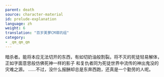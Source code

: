 ```yaml
---
parent: death
source: character-material
id: prelude-explanation
language: zh
weight: 6
translation: "百岁美萝CM填坑组"
category:
- _qm_qm_qm
---
```


暗杀者。能将本应无法切开的东西，有如切奶油般割裂。将不灭的死徒轻易解体，正如字面意思般仿佛死神一样的影子
和复仇者同为死徒世界中流传的神出鬼没的灾难之源。
……不过，没什么报酬却总是东奔西跑，还真是一个勤劳的人呢。
